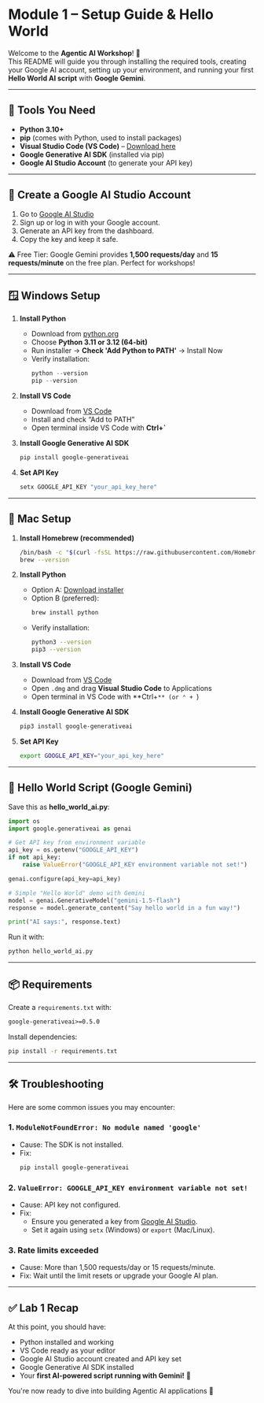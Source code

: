 # Module 1 – Setup Guide & Hello World

Welcome to the **Agentic AI Workshop**! 🎉  
This README will guide you through installing the required tools, creating your Google AI account, setting up your environment, and running your first **Hello World AI script** with **Google Gemini**.

---

## 🔧 Tools You Need
- **Python 3.10+**
- **pip** (comes with Python, used to install packages)
- **Visual Studio Code (VS Code)** – [Download here](https://code.visualstudio.com/Download)
- **Google Generative AI SDK** (installed via pip)
- **Google AI Studio Account** (to generate your API key)

---

## 📝 Create a Google AI Studio Account

1. Go to [Google AI Studio](https://aistudio.google.com/)  
2. Sign up or log in with your Google account.  
3. Generate an API key from the dashboard.  
4. Copy the key and keep it safe.

⚠️ Free Tier: Google Gemini provides **1,500 requests/day** and **15 requests/minute** on the free plan. Perfect for workshops!

---

## 🪟 Windows Setup

1. **Install Python**
   - Download from [python.org](https://www.python.org/downloads/)
   - Choose **Python 3.11 or 3.12 (64-bit)**
   - Run installer → **Check 'Add Python to PATH'** → Install Now
   - Verify installation:
     ```powershell
     python --version
     pip --version
     ```

2. **Install VS Code**
   - Download from [VS Code](https://code.visualstudio.com/Download)
   - Install and check “Add to PATH”
   - Open terminal inside VS Code with **Ctrl+`**

3. **Install Google Generative AI SDK**
   ```powershell
   pip install google-generativeai
   ```

4. **Set API Key**
   ```powershell
   setx GOOGLE_API_KEY "your_api_key_here"
   ```

---

## 🍏 Mac Setup

1. **Install Homebrew (recommended)**
   ```bash
   /bin/bash -c "$(curl -fsSL https://raw.githubusercontent.com/Homebrew/install/HEAD/install.sh)"
   brew --version
   ```

2. **Install Python**
   - Option A: [Download installer](https://www.python.org/downloads/)
   - Option B (preferred):
     ```bash
     brew install python
     ```
   - Verify installation:
     ```bash
     python3 --version
     pip3 --version
     ```

3. **Install VS Code**
   - Download from [VS Code](https://code.visualstudio.com/Download)
   - Open `.dmg` and drag **Visual Studio Code** to Applications
   - Open terminal in VS Code with **Ctrl+`** (or ⌃ + `)

4. **Install Google Generative AI SDK**
   ```bash
   pip3 install google-generativeai
   ```

5. **Set API Key**
   ```bash
   export GOOGLE_API_KEY="your_api_key_here"
   ```

---

## 🐍 Hello World Script (Google Gemini)

Save this as **hello_world_ai.py**:

```python
import os
import google.generativeai as genai

# Get API key from environment variable
api_key = os.getenv("GOOGLE_API_KEY")
if not api_key:
    raise ValueError("GOOGLE_API_KEY environment variable not set!")

genai.configure(api_key=api_key)

# Simple "Hello World" demo with Gemini
model = genai.GenerativeModel("gemini-1.5-flash")
response = model.generate_content("Say hello world in a fun way!")

print("AI says:", response.text)
```

Run it with:
```bash
python hello_world_ai.py
```

---

## 📦 Requirements

Create a `requirements.txt` with:
```txt
google-generativeai>=0.5.0
```

Install dependencies:
```bash
pip install -r requirements.txt
```

---

## 🛠 Troubleshooting

Here are some common issues you may encounter:

### 1. `ModuleNotFoundError: No module named 'google'`
- Cause: The SDK is not installed.  
- Fix:
  ```bash
  pip install google-generativeai
  ```

### 2. `ValueError: GOOGLE_API_KEY environment variable not set!`
- Cause: API key not configured.  
- Fix:
  - Ensure you generated a key from [Google AI Studio](https://aistudio.google.com/).  
  - Set it again using `setx` (Windows) or `export` (Mac/Linux).  

### 3. Rate limits exceeded
- Cause: More than 1,500 requests/day or 15 requests/minute.  
- Fix: Wait until the limit resets or upgrade your Google AI plan.

---

## ✅ Lab 1 Recap

At this point, you should have:
- Python installed and working
- VS Code ready as your editor
- Google AI Studio account created and API key set
- Google Generative AI SDK installed
- Your **first AI-powered script running with Gemini!** 🎉

You're now ready to dive into building Agentic AI applications 🚀

